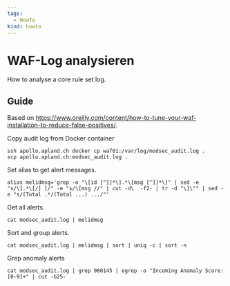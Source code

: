 ```yaml
---
tags:
  - HowTo
kind: howto
---
```

# WAF-Log analysieren

How to analyse a core rule set log.

## Guide

Based on <https://www.oreilly.com/content/how-to-tune-your-waf-installation-to-reduce-false-positives/>.

Copy audit log from Docker container

```
ssh apollo.apland.ch docker cp waf01:/var/log/modsec_audit.log .
scp apollo.apland.ch:modsec_audit.log .
```

Set alias to get alert messages.

```
alias melidmsg='grep -o "\[id [^]]*\].*\[msg [^]]*\]" | sed -e "s/\].*\[/] [/" -e "s/\[msg //" | cut -d\  -f2- | tr -d "\]\"" | sed -e "s/(Total .*/(Total ...) .../"'
```

Get all alerts.

```
cat modsec_audit.log | melidmsg
```

Sort and group alerts.

```
cat modsec_audit.log | melidmsg | sort | uniq -c | sort -n
```

Grep anomaly alerts

```
cat modsec_audit.log | grep 980145 | egrep -o "Incoming Anomaly Score: [0-9]+" | cut -b25-
```
